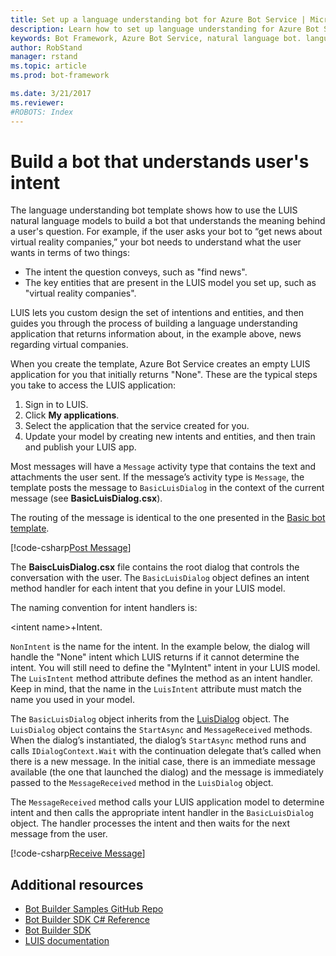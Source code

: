```yaml
---
title: Set up a language understanding bot for Azure Bot Service | Microsoft Docs
description: Learn how to set up language understanding for Azure Bot Service.
keywords: Bot Framework, Azure Bot Service, natural language bot. language understanding bog
author: RobStand
manager: rstand
ms.topic: article
ms.prod: bot-framework

ms.date: 3/21/2017
ms.reviewer:
#ROBOTS: Index
---
```


# Build a bot that understands user's intent


The language understanding bot template shows how to use the LUIS natural language models to build a bot that understands the meaning behind a user's question. For example, if the user asks your bot to “get news about virtual reality companies,” your bot needs to understand what the user wants in terms of two things:
- The intent the question conveys, such as "find news".
- The key entities that are present in the LUIS model you set up, such as "virtual reality companies".

LUIS lets you custom design the set of intentions and entities, and then guides you through the process of building a language understanding application that returns information about, in the example above, news regarding virtual companies.

When you create the template, Azure Bot Service creates an empty LUIS application for you that initially returns "None". These are the typical steps you take to access the LUIS application:

1. Sign in to LUIS.
2. Click **My applications**.
3. Select the application that the service created for you.
4. Update your model by creating new intents and entities, and then train and publish your LUIS app.

Most messages will have a `Message` activity type that contains the text and attachments the user sent. If the message’s activity type is `Message`, the template posts the message to `BasicLuisDialog` in the context of the current message (see **BasicLuisDialog.csx**).

The routing of the message is identical to the one presented in the [Basic bot template](~/azure-bot-template-basic.md).

[!code-csharp[Post Message](~/includes/code/azure-understanding-language.cs#postMessage)]

The **BaiscLuisDialog.csx** file contains the root dialog that controls the conversation with the user. The `BasicLuisDialog` object defines an intent method handler for each intent that you define in your LUIS model. 

The naming convention for intent handlers is:

\<intent name\>+Intent. 

`NonIntent` is the name for the intent. In the example below, the dialog will handle the "None" intent which LUIS returns if it cannot determine the intent. You will still need to define the "MyIntent" intent in your LUIS model. The `LuisIntent` method attribute defines the method as an intent handler. Keep in mind, that the name in the `LuisIntent` attribute must match the name you used in your model.

The `BasicLuisDialog` object inherits from the [LuisDialog][luisDialog] object. The `LuisDialog` object contains the `StartAsync` and `MessageReceived` methods. When the dialog’s instantiated, the dialog’s `StartAsync` method runs and calls `IDialogContext.Wait` with the continuation delegate that’s called when there is a new message. In the initial case, there is an immediate message available (the one that launched the dialog) and the message is immediately passed to the `MessageReceived` method in the `LuisDialog` object.

The `MessageReceived` method calls your LUIS application model to determine intent and then calls the appropriate intent handler in the `BasicLuisDialog` object. The handler processes the intent and then waits for the next message from the user.

[!code-csharp[Receive Message](~/includes/code/azure-understanding-language.cs#receiveMessage)]

## Additional resources

- <a href="https://github.com/Microsoft/BotBuilder-Samples" target="_blank">Bot Builder Samples GitHub Repo</a>
- [Bot Builder SDK C# Reference][botBuilderSDKReference]
- <a href="https://github.com/Microsoft/BotBuilder-Samples" target="_blank">Bot Builder SDK</a>
- <a href="https://www.luis.ai/Help" target="_blank">LUIS documentation</a>

[luisDialog]: https://docs.botframework.com/en-us/csharp/builder/sdkreference/d8/df9/class_microsoft_1_1_bot_1_1_builder_1_1_dialogs_1_1_luis_dialog.html/

[botBuilderSDKReference]: https://docs.botframework.com/en-us/csharp/builder/sdkreference/